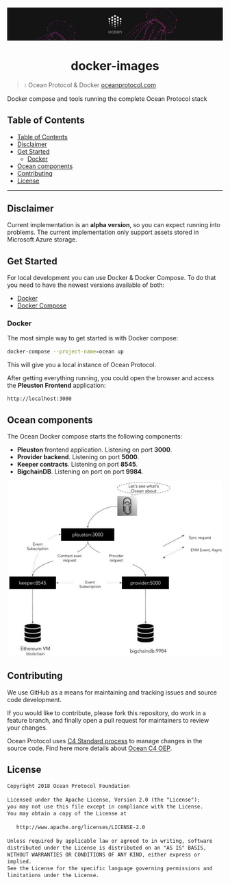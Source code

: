 [![banner](doc/img/repo-banner@2x.png)](https://oceanprotocol.com)

<h1 align="center">docker-images</h1>

> 💧 Ocean Protocol & Docker
> [oceanprotocol.com](https://oceanprotocol.com)

Docker compose and tools running the complete Ocean Protocol stack

## Table of Contents

* [Table of Contents](#table-of-contents)
* [Disclaimer](#disclaimer)
* [Get Started](#get-started)
  - [Docker](#docker)
* [Ocean components](#ocean-components)
* [Contributing](#contributing)
* [License](#license)

---

## Disclaimer

Current implementation is an **alpha version**, so you can expect running into problems. The current implementation only support assets stored in Microsoft Azure storage.

## Get Started

For local development you can use Docker & Docker Compose. To do that you need to have the newest versions available of both:

* [Docker](https://www.docker.com/get-started)
* [Docker Compose](https://docs.docker.com/compose/)

### Docker

The most simple way to get started is with Docker compose:

```bash
docker-compose --project-name=ocean up
```

This will give you a local instance of Ocean Protocol.

After getting everything running, you could open the browser and access the **Pleuston Frontend** application:

```
http://localhost:3000
```

## Ocean components

The Ocean Docker compose starts the following components:

* **Pleuston** frontend application. Listening on port **3000**.
* **Provider backend**. Listening on port **5000**.
* **Keeper contracts**. Listening on port **8545**.
* **BigchainDB**. Listening on port on port **9984**.

![Ocean Docker Images](doc/img/docker-images.jpg)

## Contributing

We use GitHub as a means for maintaining and tracking issues and source code development.

If you would like to contribute, please fork this repository, do work in a feature branch, and finally open a pull request for maintainers to review your changes.

Ocean Protocol uses [C4 Standard process](https://github.com/unprotocols/rfc/blob/master/1/README.md) to manage changes in the source code.  Find here more details about [Ocean C4 OEP](https://github.com/oceanprotocol/OEPs/tree/master/1).

## License

```
Copyright 2018 Ocean Protocol Foundation

Licensed under the Apache License, Version 2.0 (the "License");
you may not use this file except in compliance with the License.
You may obtain a copy of the License at

   http://www.apache.org/licenses/LICENSE-2.0

Unless required by applicable law or agreed to in writing, software
distributed under the License is distributed on an "AS IS" BASIS,
WITHOUT WARRANTIES OR CONDITIONS OF ANY KIND, either express or implied.
See the License for the specific language governing permissions and
limitations under the License.
```

